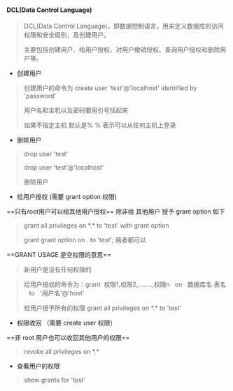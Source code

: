 #### DCL(Data Control Language) 

> DCL(Data Control Language)，即数据控制语言，用来定义数据库的访问权限和安全级别，及创建用户。
>
> 主要包括创建用户、给用户授权、对用户撤销授权、查询用户授权和删除用户等。

- 创建用户

> 创建用户的命令为 create user 'test'@'localhost' identified by 'password'
>
> 用户名和主机以及密码要用引号括起来
>
> 如果不指定主机 默认是%   % 表示可以从任何主机上登录

- 删除用户

> drop user 'test'
>
> drop user 'test'@'localhost'
>
> 删除用户

- 给用户授权  (需要 grant option 权限)

==只有root用户可以给其他用户授权==  除非给 其他用户 授予 grant option  如下

> grant all privileges on \*.\* to 'test' with grant option
>
> grant grant option on *.* to 'test';    两者都可以

==GRANT USAGE 是空权限的意思==

> 新用户是没有任何权限的

> 给用户授权的命令为：grant  权限1,权限2,........,权限n   on   数据库名.表名    to   '用户名'@'host'
>
> 给用户授予所有的权限 grant all privileges on \*.\* to 'test'

- 权限收回 （需要 create user 权限）

==非 root 用户也可以收回其他用户的权限==

> revoke all privileges on \*.*

- 查看用户的权限

> show grants for 'test'     